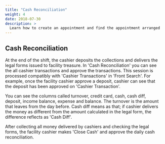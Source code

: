 ```yaml
---
title: "Cash Reconciliation"
weight: 4
date: 2018-07-30
description: >
  Learn how to create an appointment and find the appointment arranged
---
```


## Cash Reconciliation

At the end of the shift, the cashier deposits the collections and delivers the legal forms issued to facility treasure. In 'Cash Reconciliation' you can see the all cashier transactions and approve the transactions. This session is processed compatibly with 'Cashier Transactions' in 'Front Search'. For example, once the facility cashier approve a deposit, cashier can see that the deposit has been approved on 'Cashier Transaction'.


You can see the columns called turnover, credit card, cash, cash diff, deposit, income balance, expense and balance. The turnover is the amount that leaves from the day before. Cash diff means as that; if cashier delivers the money as different from the amount calculated in the legal form, the difference reflects as 'Cash Diff'.

After collecting all money delivered by cashiers and checking the legal forms, the facility cashier makes 'Close Cash' and approve the daily cash reconciliation.
